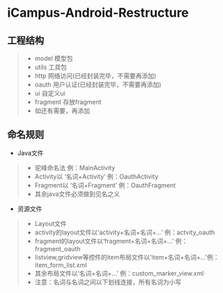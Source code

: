 iCampus-Android-Restructure
==========================

工程结构
-------
> - model 模型包
> - utils 工具包
> - http 网络访问(已经封装完毕，不需要再添加)
> - oauth 用户认证(已经封装完毕，不需要再添加)
> - ui 自定义ui
> - fragment 存放fragment
> - 如还有需要，再添加


命名规则
-------

- Java文件

> - 驼峰命名法 例：MainActivity
> - Activity以 ‘名词+Activity’ 例：OauthActivity
> - Fragment以 ‘名词+Fragment’ 例：OauthFragment
> - 其余java文件必须做到见名之义

- 资源文件

> - Layout文件
> - activity的layout文件以‘activity+名词+名词+...’ 例：actvity_oauth
> - fragment的layout文件以‘fragment+名词+名词+...’ 例：fragment_oauth
> - listview,gridview等控件的item布局文件以'item+名词+名词+...'例：item_form_list.xml
> - 其余布局文件以‘名词+名词+...’ 例：custom_marker_view.xml
> - 注意：名词与名词之间以下划线连接，所有名词为小写



